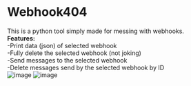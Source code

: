 # Webhook404   
This is a python tool simply made for messing with webhooks.   
**Features:**   
-Print data (json) of selected webhook    
-Fully delete the selected webhook (not joking)    
-Send messages to the selected webhook    
-Delete messages send by the selected webhook by ID    
![image](https://github.com/user-attachments/assets/00b82b2a-ca4e-4dee-a2e1-5ea1ce4e5665)
![image](https://github.com/user-attachments/assets/b3a9f914-8f98-4600-9448-06d8bed11339)

